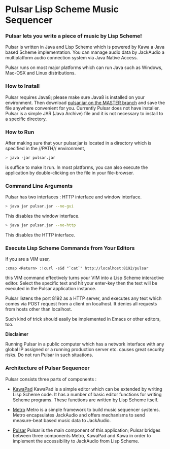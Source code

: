 
Pulsar Lisp Scheme Music Sequencer
===================================


### Pulsar lets you write a piece of music by Lisp Scheme! ###

Pulsar is written in Java and Lisp Scheme which is powered by Kawa a Java based
Scheme implementation. You can manage audio data by JackAudio a multiplatform
audio connection system via Java Native Access.

Pulsar runs on most major platforms which can run Java such as Windows, Mac-OSX
and Linux distributions. 


### How to Install ###

Pulsar requires Java8; please make sure Java8 is installed on your environment.
Then download [pulsar.jar on the MASTER branch](https://github.com/lisp-scheme-music/pulsar/blob/master/workspace/pulsar/pulsar.jar)
and save the file anywhere convenient for you.  Currently Pulsar does not have
installer. Pulsar is a simple JAR (Java Archive) file and it is not necessary
to install to a specific directory. 

### How to Run ###

After making sure that your pulsar.jar is located in a directory which is
specified in the //PATH// environment, 

```bash
> java -jar pulsar.jar
```
is suffice to make it run. In most platforms, you can also execute the application
by double-clicking on the file in your file-browser.


### Command Line Arguments ###

Pulsar has two interfaces : HTTP interface and window interface.

```bash
> java jar pulsar.jar --no-gui 
```
This disables the window interface.


```bash
> java jar pulsar.jar --no-http
```

This disables the HTTP interface.


### Execute Lisp Scheme Commands from Your Editors ###

If you are a VIM user, 
```VIM
:xmap <Return> :!curl -sSd "`cat`" http://localhost:8192/pulsar
```
this VIM command effectively turns your VIM into a Lisp Scheme interactive
editor. Select the specific text and hit your enter-key then the text will be
executed in the Pulsar application instance.

Pulsar listens the port 8192 as a HTTP server, and executes any text which
comes via POST request from a client on localhost. It denies all requests from
hosts other than localhost.

Such kind of trick should easily be implemented in Emacs or other editors, too.


**Disclaimer**

Running Pulsar in a public computer which has a network interface with any
global IP assigned or a running production server etc. causes great security
risks. Do not run Pulsar in such situations.





### Architecture of Pulsar Sequencer ###

Pulsar consists three parts of components :

- [KawaPad](./workspace/kawapad/readme.md )
  KawaPad is a simple editor which can be extended by writing Lisp Scheme code.
  It has a number of basic editor functions for writing Scheme programs. These
  functions are written by Lisp Scheme itself.

- [Metro](./workspace/metro/readme.md )
  Metro is a simple framework to build music sequencer systems. Metro
  encapsulates JackAudio and offers mechanisms to send measure-beat based music
  data to JackAudio.
  

- [Pulsar](./workspace/pulsar/readme.md )
  Pulsar is the main component of this application; Pulsar bridges between
  three components Metro, KawaPad and Kawa  in order to implement the
  accessibility to JackAudio from Lisp Scheme.




<!-- vim: set spell: -->
